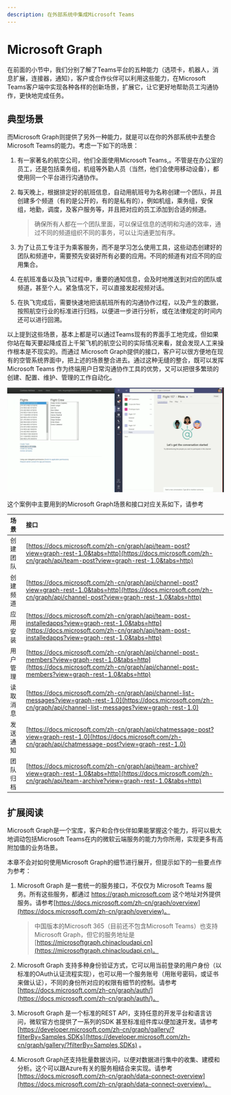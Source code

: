 ```yaml
---
description: 在外部系统中集成Microsoft Teams
---
```


# Microsoft Graph

在前面的小节中，我们分别了解了Teams平台的五种能力（选项卡，机器人，消息扩展，连接器，通知），客户或合作伙伴可以利用这些能力，在Microsoft Teams客户端中实现各种各样的创新场景，扩展它，让它更好地帮助员工沟通协作，更快地完成任务。

## 典型场景

而Microsoft Graph则提供了另外一种能力，就是可以在你的外部系统中去整合Microsoft Teams的能力。考虑一下如下的场景：

1. 有一家著名的航空公司，他们全面使用Microsoft Teams,。不管是在办公室的员工，还是包括乘务组，机组等外勤人员（当然，他们会使用移动设备），都使用同一个平台进行沟通协作。
2. 每天晚上，根据排定好的航班信息，自动用航班号为名称创建一个团队，并且创建多个频道（有的是公开的，有的是私有的），例如机组，乘务组，安保组，地勤，调度，及客户服务等，并且把对应的员工添加到合适的频道。

   > 确保所有人都在一个团队里面，可以保证信息的透明和沟通的效率，通过不同的频道组织不同的事务，可以让沟通更加有序。

3. 为了让员工专注于为乘客服务，而不是学习怎么使用工具，这些动态创建好的团队和频道中，需要预先安装好所有必要的应用。不同的频道有对应不同的应用集合。
4. 在航班准备以及执飞过程中，重要的通知信息，会及时地推送到对应的团队或频道，甚至个人。紧急情况下，可以直接发起视频对话。
5. 在执飞完成后，需要快速地把该航班所有的沟通协作过程，以及产生的数据，按照航空行业的标准进行归档，以便进一步进行分析，或在法律规定的时间内还可以进行回溯。

以上提到这些场景，基本上都是可以通过Teams现有的界面手工地完成，但如果你站在每天要起降成百上千架飞机的航空公司的实际情况来看，就会发现人工来操作根本是不现实的。而通过 Microsoft Graph提供的接口，客户可以很方便地在现有的空管系统界面中，把上述的场景整合进去。通过这种无缝的整合，既可以发挥Microsoft Teams 作为终端用户日常沟通协作工具的优势，又可以把很多繁琐的创建、配置、维护、管理的工作自动化。

![](../../.gitbook/assets/tu-pian-%20%2851%29.png)

这个案例中主要用到的Microsoft Graph场景和接口对应关系如下，请参考

| 场景 | 接口 |
| :--- | :--- |
| 创建团队 | [https://docs.microsoft.com/zh-cn/graph/api/team-post?view=graph-rest-1.0&tabs=http](https://docs.microsoft.com/zh-cn/graph/api/team-post?view=graph-rest-1.0&tabs=http) |
| 创建频道 | [https://docs.microsoft.com/zh-cn/graph/api/channel-post?view=graph-rest-1.0&tabs=http](https://docs.microsoft.com/zh-cn/graph/api/channel-post?view=graph-rest-1.0&tabs=http) |
| 应用安装 | [https://docs.microsoft.com/zh-cn/graph/api/team-post-installedapps?view=graph-rest-1.0&tabs=http](https://docs.microsoft.com/zh-cn/graph/api/team-post-installedapps?view=graph-rest-1.0&tabs=http) |
| 用户管理 | [https://docs.microsoft.com/zh-cn/graph/api/channel-post-members?view=graph-rest-1.0&tabs=http](https://docs.microsoft.com/zh-cn/graph/api/channel-post-members?view=graph-rest-1.0&tabs=http) |
| 读取消息 | [https://docs.microsoft.com/zh-cn/graph/api/channel-list-messages?view=graph-rest-1.0](https://docs.microsoft.com/zh-cn/graph/api/channel-list-messages?view=graph-rest-1.0) |
| 发送通知 | [https://docs.microsoft.com/zh-cn/graph/api/chatmessage-post?view=graph-rest-1.0](https://docs.microsoft.com/zh-cn/graph/api/chatmessage-post?view=graph-rest-1.0) |
| 团队归档 | [https://docs.microsoft.com/zh-cn/graph/api/team-archive?view=graph-rest-1.0&tabs=http](https://docs.microsoft.com/zh-cn/graph/api/team-archive?view=graph-rest-1.0&tabs=http) |

## 扩展阅读

Microsoft Graph是一个宝库，客户和合作伙伴如果能掌握这个能力，将可以极大地调动包括Microsoft Teams在内的微软云端服务的能力为你所用，实现更多有高附加值的业务场景。

本章不会对如何使用Microsoft Graph的细节进行展开，但提示如下的一些要点作为参考：

1. Microsoft Graph 是一套统一的服务接口，不仅仅为 Microsoft Teams 服务。所有这些服务，都通过 https://graph.microsoft.com 这个地址对外提供服务。请参考[https://docs.microsoft.com/zh-cn/graph/overview](https://docs.microsoft.com/zh-cn/graph/overview)。 

   > 中国版本的Microsoft 365（目前还不包含Microsoft Teams）也支持 Microsoft Graph，但它的服务地址是 [https://microsoftgraph.chinacloudapi.cn](https://microsoftgraph.chinacloudapi.cn)。

2. Microsoft Graph 支持多种身份验证方式，它可以用当前登录的用户身份（以标准的OAuth认证流程实现），也可以用一个服务账号（用账号密码，或证书来做认证），不同的身份所对应的权限有细节的控制。请参考 [https://docs.microsoft.com/zh-cn/graph/auth/](https://docs.microsoft.com/zh-cn/graph/auth/)。
3. Microsoft Graph 是一个标准的REST API，支持任意的开发平台和语言访问，微软官方也提供了一系列的SDK 甚至标准组件库以便加速开发。请参考 [https://developer.microsoft.com/zh-cn/graph/gallery/?filterBy=Samples,SDKs](https://developer.microsoft.com/zh-cn/graph/gallery/?filterBy=Samples,SDKs) 。 
4. Microsoft Graph还支持批量数据访问，以便对数据进行集中的收集、建模和分析。这个可以跟Azure有关的服务相结合来实现。请参考 [https://docs.microsoft.com/zh-cn/graph/data-connect-overview](https://docs.microsoft.com/zh-cn/graph/data-connect-overview)。

